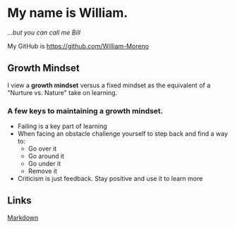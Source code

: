 
# My name is William.
*...but you can call me Bill*

My GitHub is https://github.com/William-Moreno

## Growth Mindset

I view a **growth mindset** versus a fixed mindset as the equivalent of a "Nurture vs. Nature" take on learning.

### A few keys to maintaining a growth mindset.
- Failing is a key part of learning
- When facing an obstacle challenge yourself to step back and find a way to:
  - Go over it
  - Go around it
  - Go under it
  - Remove it
- Criticism is just feedback. Stay positive and use it to learn more

## Links

[Markdown](markdown.md)




